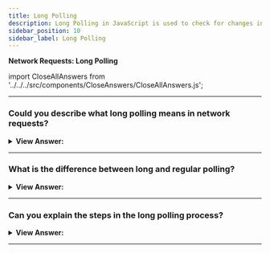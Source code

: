```yaml
---
title: Long Polling
description: Long Polling in JavaScript is used to check for changes in the server.
sidebar_position: 10
sidebar_label: Long Polling
---
```


**Network Requests: Long Polling**

import CloseAllAnswers from '../../../src/components/CloseAnswers/CloseAllAnswers.js';

<CloseAllAnswers />

---

### Could you describe what long polling means in network requests?

<details>
  <summary><strong>View Answer:</strong></summary>
  <div>
  <div><strong>Interview Response:</strong> Yes, Long polling is the simplest way of having a persistent connection with the server that does not use any specific protocol like WebSocket or Server-Side Events. It is relatively easy to implement and good enough in many cases.
    </div>
  </div>
</details>

---

### What is the difference between long and regular polling?

<details>
  <summary><strong>View Answer:</strong></summary>
  <div>
  <div><strong>Interview Response:</strong> The main difference is that long polling is a much better way to poll the server because it is relatively easy to implement and delivers messages without delays. Regular polling can suffer from delays between requests of up to 10 seconds, and the server is bombed with a request every 10 seconds, leaving regular polling as a less than equitable way of polling.
    </div>
  </div>
</details>

---

### Can you explain the steps in the long polling process?

<details>
  <summary><strong>View Answer:</strong></summary>
  <div>
  <div><strong>Interview Response:</strong> The lengthy polling procedure begins with a request to the server. The server does not disconnect until a message is ready to be sent. The server answers the request when the notice shows, and the browser instantly initiates a new request. The circumstance in which the browser issued a request and has a pending connection with the server is standard. The connection only gets restored when a message is delivered. If the connection disintegrates due to a network fault, the browser instantly makes a new request.
    </div><br />
  <div><strong className="codeExample">Code Example:</strong><br /><br />

  <div></div>

```js
async function subscribe() {
  let response = await fetch('/subscribe');

  if (response.status == 502) {
    // Status 502 is a connection timeout error,
    // may happen when the connection was pending for too long,
    // and the remote server or a proxy closed it
    // let's reconnect
    await subscribe();
  } else if (response.status != 200) {
    // An error - let's show it
    showMessage(response.statusText);
    // Reconnect in one second
    await new Promise((resolve) => setTimeout(resolve, 1000));
    await subscribe();
  } else {
    // Get and show the message
    let message = await response.text();
    showMessage(message);
    // Call subscribe() again to get the next message
    await subscribe();
  }
}

subscribe();
```

  </div>
  </div>
</details>

---
